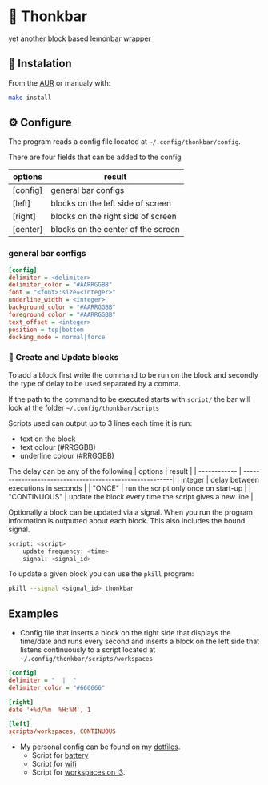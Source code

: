 # 🤔 Thonkbar

yet another block based lemonbar wrapper

## :link: Instalation

From the [AUR](https://aur.archlinux.org/packages/thonkbar-git/) or manualy
with:

```bash
make install
```

## ⚙️ Configure

The program reads a config file located at `~/.config/thonkbar/config`.

There are four fields that can be added to the config

| options   | result                             |
| --------- | ---------------------------------- |
| [config]  | general bar configs                |
| [left]    | blocks on the left side of screen  |
| [right]   | blocks on the right side of screen |
| [center]  | blocks on the center of the screen |

### general bar configs

```ini
[config]
delimiter = <delimiter>
delimiter_color = "#AARRGGBB"
font = "<font>:size=<integer>"
underline_width = <integer>
background_color = "#AARRGGBB"
foreground_color = "#AARRGGBB"
text_offset = <integer>
position = top|bottom
docking_mode = normal|force
```

### 📡 Create and Update blocks

To add a block first write the command to be run on the block and secondly the
type of delay to be used separated by a comma.

If the path to the command to be executed starts with `script/` the bar will
look at the folder `~/.config/thonkbar/scripts`

Scripts used can output up to 3 lines each time it is run:

* text on the block
* text colour (#RRGGBB)
* underline colour (#RRGGBB)

The delay can be any of the following
| options      | result                                                  |
| ------------ | --------------------------------------------------------|
| integer      | delay between executions in seconds                     |
| "ONCE"       | run the script only once on start-up                    |
| "CONTINUOUS" | update the block every time the script gives a new line |

Optionally a block can be updated via a signal. When you run the program
information is outputted about each block. This also includes the bound signal.

```bash
script: <script>
    update frequency: <time>
    signal: <signal_id>
```

To update a given block you can use the `pkill` program:

```bash
pkill --signal <signal_id> thonkbar
```

## Examples

* Config file that inserts a block on the right side that displays the time/date
and runs every second and inserts a block on the left side that listens
continuously to a script located at `~/.config/thonkbar/scripts/workspaces`

```ini
[config]
delimiter = "  |  "
delimiter_color = "#666666"

[right]
date '+%d/%m  %H:%M', 1

[left]
scripts/workspaces, CONTINUOUS
 ```

* My personal config can be found on my [dotfiles](https://github.com/JoseFilipeFerreira/toolbelt/blob/master/powertools/thonkbar/config).
  * Script for [battery](https://github.com/JoseFilipeFerreira/toolbelt/blob/master/powertools/thonkbar/scripts/battery)
  * Script for [wifi](https://github.com/JoseFilipeFerreira/toolbelt/blob/master/powertools/thonkbar/scripts/wifi)
  * Script for [workspaces on i3](https://github.com/JoseFilipeFerreira/toolbelt/blob/master/powertools/thonkbar/scripts/workspaces).

